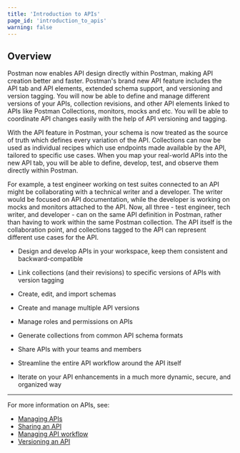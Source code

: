 ```yaml
---
title: 'Introduction to APIs'
page_id: 'introduction_to_apis'
warning: false
---
```


## Overview

Postman now enables API design directly within Postman, making API creation better and faster. Postman's brand new API feature includes the API tab and API elements, extended schema support, and versioning and version tagging. You will now be able to define and manage different versions of your APIs, collection revisions, and other API elements linked to APIs like Postman Collections, monitors, mocks and etc. You will be able to coordinate API changes easily with the help of API versioning and tagging.

With the API feature in Postman, your schema is now treated as the source of truth which defines every variation of the API. Collections can now be used as individual recipes which use endpoints made available by the API, tailored to specific use cases. When you map your real-world APIs into the new API tab, you will be able to define, develop, test, and observe them directly within Postman.

For example, a test engineer working on test suites connected to an API might be collaborating with a technical writer and a developer. The writer would be focused on API documentation, while the developer is working on mocks and monitors attached to the API. Now, all three - test engineer, tech writer, and developer - can on the same API definition in Postman, rather than having to work within the same Postman collection. The API itself is the collaboration point, and collections tagged to the API can represent different use cases for the API.

* Design and develop APIs in your workspace, keep them consistent and backward-compatible

* Link collections (and their revisions) to specific versions of APIs with version tagging

* Create, edit, and import schemas

* Create and manage multiple API versions

* Manage roles and permissions on APIs

* Generate collections from common API schema formats

* Share APIs with your teams and members

* Streamline the entire API workflow around the API itself

* Iterate on your API enhancements in a much more dynamic, secure, and organized way

---
For more information on APIs, see:

* [Managing APIs](/docs/postman/design_and_develop_apis/managing_apis/)
* [Sharing an API](/docs/postman/design_and_develop_apis/sharing_apis/)
* [Managing API workflow](/docs/postman/design_and_develop_apis/the_api_workflow/)
* [Versioning an API](/docs/postman/design_and_develop_apis/versioning_an_api/)
